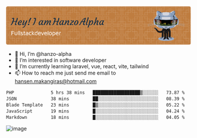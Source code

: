 ![Header](./github-header-image.png)

- 👋 Hi, I’m @hanzo-alpha
- 👀 I’m interested in software developer
- 🌱 I’m currently learning laravel, vue, react, vite, tailwind
- 📫 How to reach me just send me email to hansen.makangiras@hotmail.com 

<!---
hanzo-alpha/hanzo-alpha is a ✨ special ✨ repository because its `README.md` (this file) appears on your GitHub profile.
You can click the Preview link to take a look at your changes.
--->

<!--START_SECTION:waka-->

```txt
PHP              5 hrs 38 mins   ██████████████████▒░░░░░░   73.87 %
JSON             38 mins         ██░░░░░░░░░░░░░░░░░░░░░░░   08.39 %
Blade Template   23 mins         █▒░░░░░░░░░░░░░░░░░░░░░░░   05.22 %
JavaScript       19 mins         █░░░░░░░░░░░░░░░░░░░░░░░░   04.24 %
Markdown         18 mins         █░░░░░░░░░░░░░░░░░░░░░░░░   04.05 %
```

<!--END_SECTION:waka-->

![image](https://github.com/hanzo-alpha/hanzo-alpha/assets/111342797/c4bd2977-6123-4017-8652-6e166259b484)

